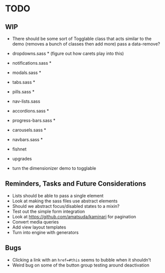 
# TODO

## WIP
- There should be some sort of Togglable class that acts similar to the
  demo (removes a bunch of classes then add more) pass a data-remove?

- dropdowns.sass * (figure out how carets play into this)
- notifications.sass *
- modals.sass *
- tabs.sass *
- pills.sass *
- nav-lists.sass
- accordions.sass *
- progress-bars.sass *
- carousels.sass *
- navbars.sass *
- fishnet
- upgrades
- turn the dimensionizer demo to togglable

## Reminders, Tasks and Future Considerations
- Lists should be able to pass a single element
- Look at making the sass files use abstract elements
- Should we abstract focus/disabled states to a mixin?
- Test out the simple form integration
- Look at https://github.com/amatsuda/kaminari for pagination
- Convert media queries
- Add view layout templates
- Turn into engine with generators

## Bugs
- Clicking a link with an `href=#this` seems to bubble when it shouldn't
- Weird bug on some of the button group testing around deactivation

